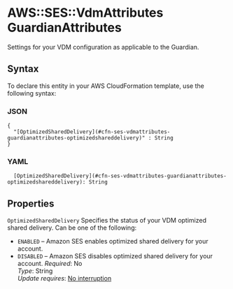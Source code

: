 # AWS::SES::VdmAttributes GuardianAttributes<a name="aws-properties-ses-vdmattributes-guardianattributes"></a>

Settings for your VDM configuration as applicable to the Guardian\.

## Syntax<a name="aws-properties-ses-vdmattributes-guardianattributes-syntax"></a>

To declare this entity in your AWS CloudFormation template, use the following syntax:

### JSON<a name="aws-properties-ses-vdmattributes-guardianattributes-syntax.json"></a>

```
{
  "[OptimizedSharedDelivery](#cfn-ses-vdmattributes-guardianattributes-optimizedshareddelivery)" : String
}
```

### YAML<a name="aws-properties-ses-vdmattributes-guardianattributes-syntax.yaml"></a>

```
  [OptimizedSharedDelivery](#cfn-ses-vdmattributes-guardianattributes-optimizedshareddelivery): String
```

## Properties<a name="aws-properties-ses-vdmattributes-guardianattributes-properties"></a>

`OptimizedSharedDelivery` <a name="cfn-ses-vdmattributes-guardianattributes-optimizedshareddelivery"></a>
Specifies the status of your VDM optimized shared delivery\. Can be one of the following:

- `ENABLED` – Amazon SES enables optimized shared delivery for your account\.
- `DISABLED` – Amazon SES disables optimized shared delivery for your account\.
  _Required_: No  
  _Type_: String  
  _Update requires_: [No interruption](https://docs.aws.amazon.com/AWSCloudFormation/latest/UserGuide/using-cfn-updating-stacks-update-behaviors.html#update-no-interrupt)
